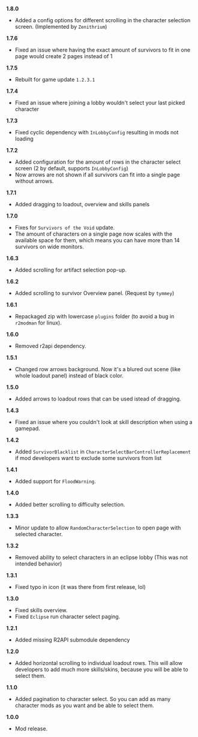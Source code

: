 **1.8.0**

* Added a config options for different scrolling in the character selection screen. (Implemented by `Zenithrium`)

**1.7.6**

* Fixed an issue where having the exact amount of survivors to fit in one page would create 2 pages instead of 1

**1.7.5**

* Rebuilt for game update `1.2.3.1`

**1.7.4**

* Fixed an issue where joining a lobby wouldn't select your last picked character

**1.7.3**

* Fixed cyclic dependency with `InLobbyConfig` resulting in mods not loading

**1.7.2**

* Added configuration for the amount of rows in the character select screen (2 by default, supports `InLobbyConfig`)
* Now arrows are not shown if all survivors can fit into a single page without arrows.

**1.7.1**

* Added dragging to loadout, overview and skills panels

**1.7.0**

* Fixes for `Survivors of the Void` update.
* The amount of characters on a single page now scales with the available space for them, which means you can have more than 14 survivors on wide monitors.

**1.6.3**

* Added scrolling for artifact selection pop-up.

**1.6.2**

* Added scrolling to survivor Overview panel. (Request by `tymmey`)

**1.6.1**

* Repackaged zip with lowercase `plugins` folder (to avoid a bug in `r2modman` for linux).

**1.6.0**

* Removed r2api dependency.

**1.5.1**

* Changed row arrows background. Now it's a blured out scene (like whole loadout panel) instead of black color.

**1.5.0**

* Added arrows to loadout rows that can be used istead of dragging.

**1.4.3**

* Fixed an issue where you couldn't look at skill description when using a gamepad.

**1.4.2**

* Added `SurvivorBlacklist` in `CharacterSelectBarControllerReplacement` if mod developers want to exclude some survivors from list

**1.4.1**

* Added support for `FloodWarning`.

**1.4.0**

* Added better scrolling to difficulty selection.

**1.3.3**

* Minor update to allow `RandomCharacterSelection` to open page with selected character.

**1.3.2**

* Removed ability to select characters in an eclipse lobby (This was not intended behavior)

**1.3.1**

* Fixed typo in icon (it was there from first release, lol)

**1.3.0**

* Fixed skills overview.
* Fixed `Eclipse` run character select paging.

**1.2.1**

* Added missing R2API submodule dependency

**1.2.0**

* Added horizontal scrolling to individual loadout rows. This will allow developers to add much more skills/skins, because you will be able to select them.

**1.1.0**

* Added pagination to character select. So you can add as many character mods as you want and be able to select them.

**1.0.0**

* Mod release.